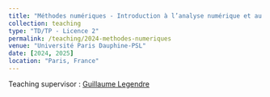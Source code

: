 ```yaml
---
title: "Méthodes numériques - Introduction à l’analyse numérique et au calcul scientifique"
collection: teaching
type: "TD/TP - Licence 2"
permalink: /teaching/2024-methodes-numeriques
venue: "Université Paris Dauphine-PSL"
date: [2024, 2025]
location: "Paris, France"
---
```


Teaching supervisor : [Guillaume Legendre](https://www.ceremade.dauphine.fr/~legendre/)

